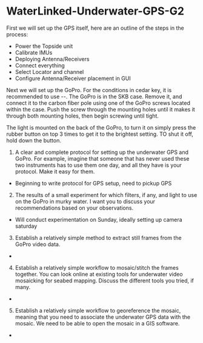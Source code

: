 # WaterLinked-Underwater-GPS-G2

First we will set up the GPS itself, here are an outline of the steps in the process:
* Power the Topside unit
* Calibrate IMUs
* Deploying Antenna/Receivers
* Connect everything
* Select Locator and channel
* Configure Antenna/Receiver placement in GUI

Next we will set up the GoPro. For the conditions in cedar key, it is recommended to use --.
The GoPro is in the SKB case. Remove it, and connect it to the carbon fiber pole using one of the GoPro screws located within the case. Push the screw through the 
mounting holes until it makes it through both mounting holes, then begin screwing until tight.

The light is mounted on the back of the GoPro, to turn it on simply press the rubber button on top 3 times to get it to the brightest setting. TO shut it off, hold down the button.

1. A clear and complete protocol for setting up the underwater GPS and GoPro. For example, imagine that someone that has never used these two instruments has to use them one day, and all they have is your protocol. Make it easy for them.

* Beginning to write protocol for GPS setup, need to pickup GPS

2. The results of a small experiment for which filters, if any, and light to use on the GoPro in murky water. I want you to discuss your recommendations based on your observations.

* Will conduct experimentation on Sunday, ideally setting up camera saturday

3. Establish a relatively simple method to extract still frames from the GoPro video data.

* 

4. Establish a relatively simple workflow to mosaic/stitch the frames together. You can look online at existing tools for underwater video mosaicking for seabed mapping. Discuss the different tools you tried, if many.

*

5. Establish a relatively simple workflow to georeference the mosaic, meaning that you need to associate the underwater GPS data with the mosaic. We need to be able to open the mosaic in a GIS software.

* 
